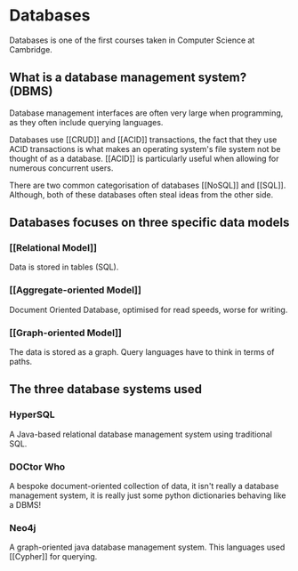 # Databases
Databases is one of the first courses taken in Computer Science at Cambridge.

## What is a database management system? (DBMS)
Database management interfaces are often very large when programming, as they often include querying languages. 

Databases use [[CRUD]] and [[ACID]] transactions, the fact that they use ACID transactions is what makes an operating system's file system not be thought of as a database. [[ACID]] is particularly useful when allowing for numerous concurrent users. 

There are two common categorisation of databases [[NoSQL]] and [[SQL]]. Although, both of these databases often steal ideas from the other side. 

## Databases focuses on three specific data models
### [[Relational Model]]
 Data is stored in tables (SQL).
 
### [[Aggregate-oriented Model]]
Document Oriented Database, optimised for read speeds, worse for writing.

### [[Graph-oriented Model]] 
The data is stored as a graph. Query languages have to think in terms of paths.

## The three database systems used

### HyperSQL
A Java-based relational database management system using traditional SQL.

### DOCtor Who
A bespoke document-oriented collection of data, it isn't really a database management system, it is really just some python dictionaries behaving like a DBMS!

### Neo4j
A graph-oriented java database management system. This languages used [[Cypher]] for querying.